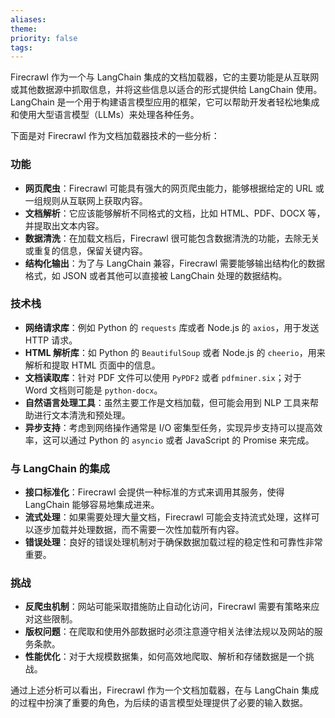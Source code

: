```yaml
---
aliases: 
theme: 
priority: false
tags:
---
```

Firecrawl 作为一个与 LangChain 集成的文档加载器，它的主要功能是从互联网或其他数据源中抓取信息，并将这些信息以适合的形式提供给 LangChain 使用。LangChain 是一个用于构建语言模型应用的框架，它可以帮助开发者轻松地集成和使用大型语言模型（LLMs）来处理各种任务。

下面是对 Firecrawl 作为文档加载器技术的一些分析：

### 功能
- **网页爬虫**：Firecrawl 可能具有强大的网页爬虫能力，能够根据给定的 URL 或一组规则从互联网上获取内容。
- **文档解析**：它应该能够解析不同格式的文档，比如 HTML、PDF、DOCX 等，并提取出文本内容。
- **数据清洗**：在加载文档后，Firecrawl 很可能包含数据清洗的功能，去除无关或重复的信息，保留关键内容。
- **结构化输出**：为了与 LangChain 兼容，Firecrawl 需要能够输出结构化的数据格式，如 JSON 或者其他可以直接被 LangChain 处理的数据结构。

### 技术栈
- **网络请求库**：例如 Python 的 `requests` 库或者 Node.js 的 `axios`，用于发送 HTTP 请求。
- **HTML 解析库**：如 Python 的 `BeautifulSoup` 或者 Node.js 的 `cheerio`，用来解析和提取 HTML 页面中的信息。
- **文档读取库**：针对 PDF 文件可以使用 `PyPDF2` 或者 `pdfminer.six`；对于 Word 文档则可能是 `python-docx`。
- **自然语言处理工具**：虽然主要工作是文档加载，但可能会用到 NLP 工具来帮助进行文本清洗和预处理。
- **异步支持**：考虑到网络操作通常是 I/O 密集型任务，实现异步支持可以提高效率，这可以通过 Python 的 `asyncio` 或者 JavaScript 的 Promise 来完成。

### 与 LangChain 的集成
- **接口标准化**：Firecrawl 会提供一种标准的方式来调用其服务，使得 LangChain 能够容易地集成进来。
- **流式处理**：如果需要处理大量文档，Firecrawl 可能会支持流式处理，这样可以逐步加载并处理数据，而不需要一次性加载所有内容。
- **错误处理**：良好的错误处理机制对于确保数据加载过程的稳定性和可靠性非常重要。

### 挑战
- **反爬虫机制**：网站可能采取措施防止自动化访问，Firecrawl 需要有策略来应对这些限制。
- **版权问题**：在爬取和使用外部数据时必须注意遵守相关法律法规以及网站的服务条款。
- **性能优化**：对于大规模数据集，如何高效地爬取、解析和存储数据是一个挑战。

通过上述分析可以看出，Firecrawl 作为一个文档加载器，在与 LangChain 集成的过程中扮演了重要的角色，为后续的语言模型处理提供了必要的输入数据。